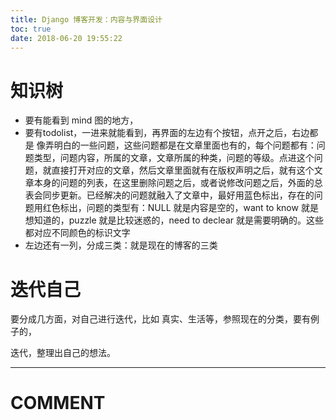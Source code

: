 ```yaml
---
title: Django 博客开发：内容与界面设计
toc: true
date: 2018-06-20 19:55:22
---
```





# 知识树

* 要有能看到 mind 图的地方，
* 要有todolist，一进来就能看到，再界面的左边有个按钮，点开之后，右边都是 像弄明白的一些问题，这些问题都是在文章里面也有的，每个问题都有：问题类型，问题内容，所属的文章，文章所属的种类，问题的等级。点进这个问题，就直接打开对应的文章，然后文章里面就有在版权声明之后，就有这个文章本身的问题的列表，在这里删除问题之后，或者说修改问题之后，外面的总表会同步更新。已经解决的问题就融入了文章中，最好用蓝色标出，存在的问题用红色标出，问题的类型有：NULL 就是内容是空的，want to know 就是想知道的，puzzle 就是比较迷惑的，need to declear 就是需要明确的。这些都对应不同颜色的标识文字
* 左边还有一列，分成三类：就是现在的博客的三类





# 迭代自己


要分成几方面，对自己进行迭代，比如 真实、生活等，参照现在的分类，要有例子的，

迭代，整理出自己的想法。



















* * *





# COMMENT
